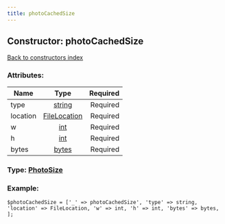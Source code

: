 ```yaml
---
title: photoCachedSize
---
```

## Constructor: photoCachedSize  
[Back to constructors index](index.md)



### Attributes:

| Name     |    Type       | Required |
|----------|:-------------:|---------:|
|type|[string](../types/string.md) | Required|
|location|[FileLocation](../types/FileLocation.md) | Required|
|w|[int](../types/int.md) | Required|
|h|[int](../types/int.md) | Required|
|bytes|[bytes](../types/bytes.md) | Required|



### Type: [PhotoSize](../types/PhotoSize.md)


### Example:

```
$photoCachedSize = ['_' => photoCachedSize', 'type' => string, 'location' => FileLocation, 'w' => int, 'h' => int, 'bytes' => bytes, ];
```